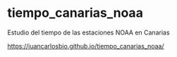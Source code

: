 # tiempo_canarias_noaa

Estudio del tiempo de las estaciones NOAA en Canarias

https://juancarlosbio.github.io/tiempo_canarias_noaa/
